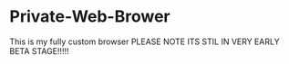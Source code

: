 # Private-Web-Brower
This is my fully custom browser PLEASE NOTE ITS STIL IN VERY EARLY BETA STAGE!!!!!
